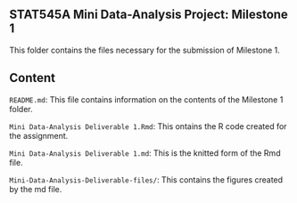 ## STAT545A Mini Data-Analysis Project: Milestone 1
This folder contains the files necessary for the submission of Milestone 1.

## Content
`README.md`: This file contains information on the contents of the Milestone 1 folder.

`Mini Data-Analysis Deliverable 1.Rmd`: This ontains the R code created for the assignment. 

`Mini Data-Analysis Deliverable 1.md`: This is the knitted form of the Rmd file.

`Mini-Data-Analysis-Deliverable-files/`: This contains the figures created by the md file. 
